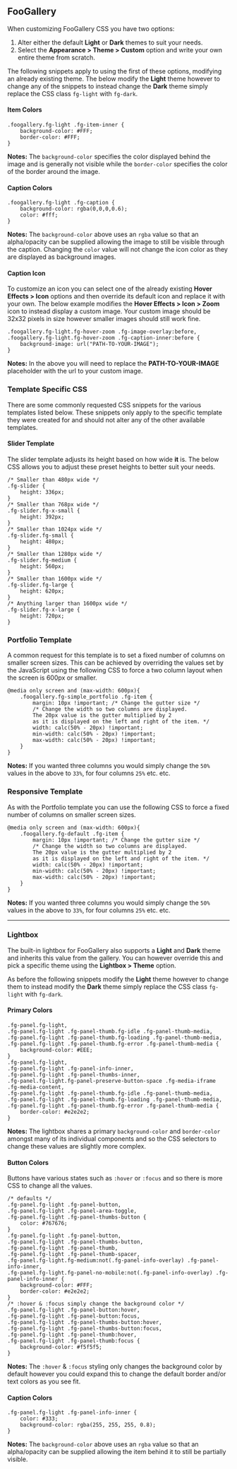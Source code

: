 ## FooGallery

When customizing FooGallery CSS you have two options:

1. Alter either the default **Light** or **Dark** themes to suit your needs.
2. Select the **Appearance > Theme > Custom** option and write your own entire theme from scratch.

The following snippets apply to using the first of these options, modifying an already existing theme.
The below modify the **Light** theme however to change any of the snippets to instead change the **Dark** theme 
simply replace the CSS class `fg-light` with `fg-dark`.

#### Item Colors

```text/css
.foogallery.fg-light .fg-item-inner {
	background-color: #FFF;
	border-color: #FFF;
}
```

**Notes:** The `background-color` specifies the color displayed behind the image and is generally not visible while the 
`border-color` specifies the color of the border around the image.

#### Caption Colors

```text/css
.foogallery.fg-light .fg-caption {
    background-color: rgba(0,0,0,0.6);
    color: #fff;
}
```

**Notes:** The `background-color` above uses an `rgba` value so that an alpha/opacity can be supplied allowing the image 
to still be visible through the caption. Changing the `color` value will not change the icon color as they are displayed 
as background images.

#### Caption Icon

To customize an icon you can select one of the already existing **Hover Effects > Icon** options and then 
override its default icon and replace it with your own. The below example modifies the **Hover Effects > Icon > Zoom**
icon to instead display a custom image. Your custom image should be 32x32 pixels in size however smaller images should
still work fine.

```text/css
.foogallery.fg-light.fg-hover-zoom .fg-image-overlay:before,
.foogallery.fg-light.fg-hover-zoom .fg-caption-inner:before {
    background-image: url("PATH-TO-YOUR-IMAGE");
}
```

**Notes:** In the above you will need to replace the **PATH-TO-YOUR-IMAGE** placeholder with the url to your custom image.

### Template Specific CSS

There are some commonly requested CSS snippets for the various templates listed below. These snippets only apply to the 
specific template they were created for and should not alter any of the other available templates.

#### Slider Template

The slider template adjusts its height based on how wide **it** is. The below CSS allows you to adjust these preset heights
to better suit your needs.

```text/css
/* Smaller than 480px wide */
.fg-slider {
    height: 336px;
}
/* Smaller than 768px wide */
.fg-slider.fg-x-small {
    height: 392px;
}
/* Smaller than 1024px wide */
.fg-slider.fg-small {
    height: 480px;
}
/* Smaller than 1280px wide */
.fg-slider.fg-medium {
    height: 560px;
}
/* Smaller than 1600px wide */
.fg-slider.fg-large {
    height: 620px;
}
/* Anything larger than 1600px wide */
.fg-slider.fg-x-large {
    height: 720px;
}
```

### Portfolio Template

A common request for this template is to set a fixed number of columns on smaller screen sizes. This can be achieved by 
overriding the values set by the JavaScript using the following CSS to force a two column layout when the screen is 
600px or smaller.

```text/css
@media only screen and (max-width: 600px){
	.foogallery.fg-simple_portfolio .fg-item {
		margin: 10px !important; /* Change the gutter size */
		/* Change the width so two columns are displayed. 
		The 20px value is the gutter multiplied by 2 
		as it is displayed on the left and right of the item. */
		width: calc(50% - 20px) !important;
		min-width: calc(50% - 20px) !important;
		max-width: calc(50% - 20px) !important;
	}
}
```

**Notes:** If you wanted three columns you would simply change the `50%` values in the above to `33%`, for four columns `25%`
etc. etc.

### Responsive Template

As with the Portfolio template you can use the following CSS to force a fixed number of columns on smaller screen sizes.

```text/css
@media only screen and (max-width: 600px){
	.foogallery.fg-default .fg-item {
		margin: 10px !important; /* Change the gutter size */
		/* Change the width so two columns are displayed.
		The 20px value is the gutter multiplied by 2
		as it is displayed on the left and right of the item. */
		width: calc(50% - 20px) !important;
		min-width: calc(50% - 20px) !important;
		max-width: calc(50% - 20px) !important;
	}
}
```

**Notes:** If you wanted three columns you would simply change the `50%` values in the above to `33%`, for four columns `25%`
etc. etc.

-------

### Lightbox

The built-in lightbox for FooGallery also supports a **Light** and **Dark** theme and inherits this value from the gallery.
You can however override this and pick a specific theme using the **Lightbox > Theme** option.

As before the following snippets modify the **Light** theme however to change them to instead modify the **Dark** theme 
simply replace the CSS class `fg-light` with `fg-dark`.

#### Primary Colors

```text/css
.fg-panel.fg-light,
.fg-panel.fg-light .fg-panel-thumb.fg-idle .fg-panel-thumb-media,
.fg-panel.fg-light .fg-panel-thumb.fg-loading .fg-panel-thumb-media,
.fg-panel.fg-light .fg-panel-thumb.fg-error .fg-panel-thumb-media {
    background-color: #EEE;
}
.fg-panel.fg-light,
.fg-panel.fg-light .fg-panel-info-inner,
.fg-panel.fg-light .fg-panel-thumbs-inner,
.fg-panel.fg-light.fg-panel-preserve-button-space .fg-media-iframe .fg-media-content,
.fg-panel.fg-light .fg-panel-thumb.fg-idle .fg-panel-thumb-media,
.fg-panel.fg-light .fg-panel-thumb.fg-loading .fg-panel-thumb-media,
.fg-panel.fg-light .fg-panel-thumb.fg-error .fg-panel-thumb-media {
    border-color: #e2e2e2;
}
```

**Notes:** The lightbox shares a primary `background-color` and `border-color` amongst many of its individual components and so 
the CSS selectors to change these values are slightly more complex.

#### Button Colors

Buttons have various states such as `:hover` or `:focus` and so there is more CSS to change all the values.

```text/css
/* defaults */
.fg-panel.fg-light .fg-panel-button,
.fg-panel.fg-light .fg-panel-area-toggle,
.fg-panel.fg-light .fg-panel-thumbs-button {
    color: #767676;
}
.fg-panel.fg-light .fg-panel-button,
.fg-panel.fg-light .fg-panel-thumbs-button,
.fg-panel.fg-light .fg-panel-thumb,
.fg-panel.fg-light .fg-panel-thumb-spacer,
.fg-panel.fg-light.fg-medium:not(.fg-panel-info-overlay) .fg-panel-info-inner,
.fg-panel.fg-light.fg-panel-no-mobile:not(.fg-panel-info-overlay) .fg-panel-info-inner {
    background-color: #FFF;
    border-color: #e2e2e2;
}
/* :hover & :focus simply change the background color */
.fg-panel.fg-light .fg-panel-button:hover,
.fg-panel.fg-light .fg-panel-button:focus,
.fg-panel.fg-light .fg-panel-thumbs-button:hover,
.fg-panel.fg-light .fg-panel-thumbs-button:focus,
.fg-panel.fg-light .fg-panel-thumb:hover,
.fg-panel.fg-light .fg-panel-thumb:focus {
    background-color: #f5f5f5;
}
```

**Notes:** The `:hover` & `:focus` styling only changes the background color by default however you could expand this to 
change the default border and/or text colors as you see fit.

#### Caption Colors

```text/css
.fg-panel.fg-light .fg-panel-info-inner {
    color: #333;
    background-color: rgba(255, 255, 255, 0.8);
}
```

**Notes:** The `background-color` above uses an `rgba` value so that an alpha/opacity can be supplied allowing the item 
behind it to still be partially visible.